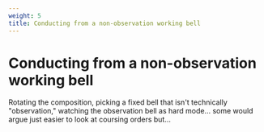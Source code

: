 ```yaml
---
weight: 5
title: Conducting from a non-observation working bell
---
```


# Conducting from a non-observation working bell

Rotating the composition, picking a fixed bell that isn't technically "observation," watching the observation bell as hard mode... some would argue just easier to look at coursing orders but...
